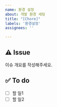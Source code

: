 ```yaml
---
name: 환경 설정
about: 개발 환경 세팅
title: "[Chore]"
labels: '환경설정'
assignees: ''

---
```


## ⚠️ Issue
이슈 개요를 작성해주세요.

## ✅ To do
- [ ] 할 일1
- [ ] 할 일2
